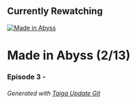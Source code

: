 ﻿
## Currently Rewatching

[![Made in Abyss](https://s4.anilist.co/file/anilistcdn/media/anime/cover/medium/bx97986-fzJBML9qecb4.jpg)](https://anilist.co/anime/97986)

# Made in Abyss (2/13)

### Episode 3 - 

###### *Generated with [Taiga Update Git](https://github.com/nike4613/taiga-update-git)*
